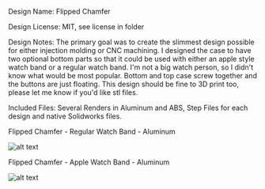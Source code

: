 Design Name: Flipped Chamfer

Design License: MIT, see license in folder

Design Notes: The primary goal was to create the slimmest design possible for either injection molding or CNC machining.  I designed the case to have two optional bottom parts so that it could be used with either an apple style watch band or a regular watch band.  I'm not a big watch person, so I didn't know what would be most popular. Bottom and top case screw together and the buttons are just floating. This design should be fine to 3D print too, please let me know if you'd like stl files.

Included Files: Several Renders in Aluminum and ABS, Step Files for each design and native Solidworks files.  

Flipped Chamfer - Regular Watch Band - Aluminum

![alt text](https://github.com/demseyk/watchy-cases/blob/main/Flipped%20Chamfer/Renders/Watchy%20-%20Champ%20-%20Reg%20-%20AL%20-%201.png)

Flipped Chamfer - Apple Watch Band - Aluminum

![alt text](https://github.com/demseyk/watchy-cases/blob/main/Flipped%20Chamfer/Renders/Watchy%20-%20Champ%20-%20Apple%20-%20AL%20-%201.png)


